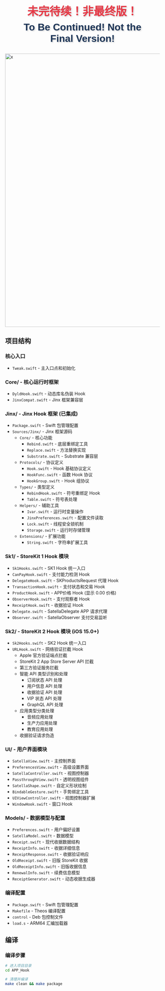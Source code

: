 <div style="text-align: center; font-family: 'Arial', sans-serif; color: #e63946; padding: 20px;">
  <h1 style="font-size: 36px; font-weight: bold; margin: 10px 0; text-shadow: 2px 2px 4px rgba(0,0,0,0.2);">
    未完待续！非最终版！
  </h1>
  <h1 style="font-size: 32px; font-weight: bold; color: #1d3557; margin: 10px 0; text-shadow: 2px 2px 4px rgba(0,0,0,0.2);">
  To Be Continued! Not the Final Version!
  </h1>
</div>

<img width="1154" height="888" alt="x" src="https://github.com/user-attachments/assets/736cb247-cc0a-4176-a93b-187d625a8a5b" />



## 项目结构

### 核心入口
- `Tweak.swift` - 主入口点和初始化

### Core/ - 核心运行时框架
- `DyldHook.swift` - 动态库名伪装 Hook
- `JinxCompat.swift` - Jinx 框架兼容层

### Jinx/ - Jinx Hook 框架 (已集成)
- `Package.swift` - Swift 包管理配置
- `Sources/Jinx/` - Jinx 框架源码
  - `Core/` - 核心功能
    - `Rebind.swift` - 底层重绑定工具
    - `Replace.swift` - 方法替换实现
    - `Substrate.swift` - Substrate 兼容层
  - `Protocols/` - 协议定义
    - `Hook.swift` - Hook 基础协议定义
    - `HookFunc.swift` - 函数 Hook 协议
    - `HookGroup.swift` - Hook 组协议
  - `Types/` - 类型定义
    - `RebindHook.swift` - 符号重绑定 Hook
    - `Table.swift` - 符号表处理
  - `Helpers/` - 辅助工具
    - `Ivar.swift` - 运行时变量操作
    - `JinxPreferences.swift` - 配置文件读取
    - `Lock.swift` - 线程安全锁机制
    - `Storage.swift` - 运行时存储管理
  - `Extensions/` - 扩展功能
    - `String.swift` - 字符串扩展工具

### Sk1/ - StoreKit 1 Hook 模块
- `Sk1Hooks.swift` - SK1 Hook 统一入口
- `CanPayHook.swift` - 支付能力检测 Hook
- `DelegateHook.swift` - SKProductsRequest 代理 Hook
- `TransactionHook.swift` - 支付状态和交易 Hook
- `ProductHook.swift` - APP价格 Hook (显示 0.00 价格)
- `ObserverHook.swift` - 支付观察者 Hook
- `ReceiptHook.swift` - 收据验证 Hook
- `Delegate.swift` - SatellaDelegate APP 请求代理
- `Observer.swift` - SatellaObserver 支付交易监听

### Sk2/ - StoreKit 2 Hook 模块 (iOS 15.0+)
- `Sk2Hooks.swift` - SK2 Hook 统一入口
- `URLHook.swift` - 网络验证拦截 Hook
  - Apple 官方验证端点拦截
  - StoreKit 2 App Store Server API 拦截
  - 第三方验证服务拦截
  - 智能 API 类型识别和处理
    - 订阅状态 API 处理
    - 用户信息 API 处理
    - 收据验证 API 处理
    - VIP 状态 API 处理
    - GraphQL API 处理
  - 应用类型分类处理
    - 音频应用处理
    - 生产力应用处理
    - 教育应用处理
  - 收据验证请求伪造

### UI/ - 用户界面模块
- `SatellaView.swift` - 主控制界面
- `PreferencesView.swift` - 高级设置界面
- `SatellaController.swift` - 视图控制器
- `PassthroughView.swift` - 透明视图组件
- `SatellaShape.swift` - 自定义形状绘制
- `BindableGesture.swift` - 手势绑定工具
- `UIViewController.swift` - 视图控制器扩展
- `WindowHook.swift` - 窗口 Hook

### Models/ - 数据模型与配置
- `Preferences.swift` - 用户偏好设置
- `SatellaModel.swift` - 数据模型
- `Receipt.swift` - 现代收据数据结构
- `ReceiptInfo.swift` - 收据详细信息
- `ReceiptResponse.swift` - 收据验证响应
- `OldReceipt.swift` - 旧版 StoreKit 收据
- `OldReceiptInfo.swift` - 旧版收据信息
- `RenewalInfo.swift` - 续费信息模型
- `ReceiptGenerator.swift` - 动态收据生成器

### 编译配置
- `Package.swift` - Swift 包管理配置
- `Makefile` - Theos 编译配置
- `control` - Deb 包控制文件
- `load.s` - ARM64 汇编加载器



## 编译

### 编译步骤
```bash
# 进入项目目录
cd APP_Hook

# 清理并编译
make clean && make package

```
